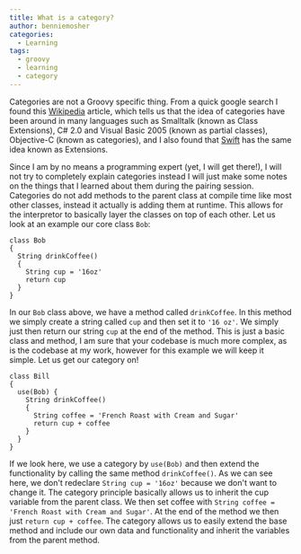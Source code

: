```yaml
---
title: What is a category?
author: benniemosher
categories:
  - Learning
tags:
  - groovy
  - learning
  - category
---
```


Categories are not a Groovy specific thing. From a quick google search I found this [Wikipedia](https://en.wikipedia.org/wiki/Class_(computer_programming)#Partial) article, which tells us  that the idea of categories have been around in many languages such as Smalltalk (known as Class Extensions), C# 2.0 and Visual Basic 2005 (known as partial classes), Objective-C (known as categories), and I also found that [Swift](https://developer.apple.com/library/ios/documentation/Swift/Conceptual/Swift_Programming_Language/Extensions.html) has the same idea known as Extensions.

Since I am by no means a programming expert (yet, I will get there!), I will not try to completely explain categories instead I will just make some notes on the things that I learned about them during the pairing session. Categories do not add methods to the parent class at compile time like most other classes, instead it actually is adding them at runtime. This allows for the interpretor to basically layer the classes on top of each other. Let us look at an example our core class `Bob`:

```
class Bob
{
  String drinkCoffee()
  {
    String cup = '16oz'
    return cup
  }
}
```

In our `Bob` class above, we have a method called `drinkCoffee`. In this method we simply create a string called `cup` and then set it to `'16 oz'`. We simply just then return our string `cup` at the end of the method. This is just a basic class and method, I am sure that your codebase is much more complex, as is the codebase at my work, however for this example we will keep it simple. Let us get our category on!

```
class Bill
{
  use(Bob) {
    String drinkCoffee()
    {
      String coffee = 'French Roast with Cream and Sugar'
      return cup + coffee
    }
  }
}
```

If we look here, we use a category by `use(Bob)` and then extend the functionality by calling the same method `drinkCoffee()`. As we can see here, we don't redeclare `String cup = '16oz'` because we don't want to change it. The category principle basically allows us to inherit the cup variable from the parent class. We then set coffee with `String coffee = 'French Roast with Cream and Sugar'`. At the end of the method we then just `return cup + coffee`. The category allows us to easily extend the base method and include our own data and functionality and inherit the variables from the parent method.
